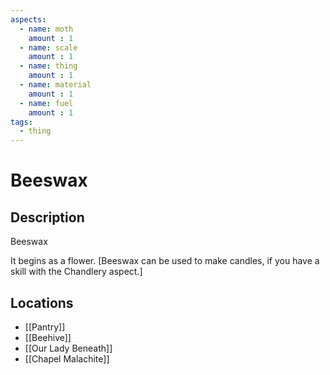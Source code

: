 ```yaml
---
aspects: 
  - name: moth
    amount : 1
  - name: scale
    amount : 1
  - name: thing
    amount : 1
  - name: material
    amount : 1
  - name: fuel
    amount : 1
tags:
  - thing
---
```


# Beeswax

## Description
Beeswax

It begins as a flower. [Beeswax can be used to make candles, if you have a skill with the Chandlery aspect.]
## Locations
- [[Pantry]]
- [[Beehive]]
- [[Our Lady Beneath]]
- [[Chapel Malachite]]
